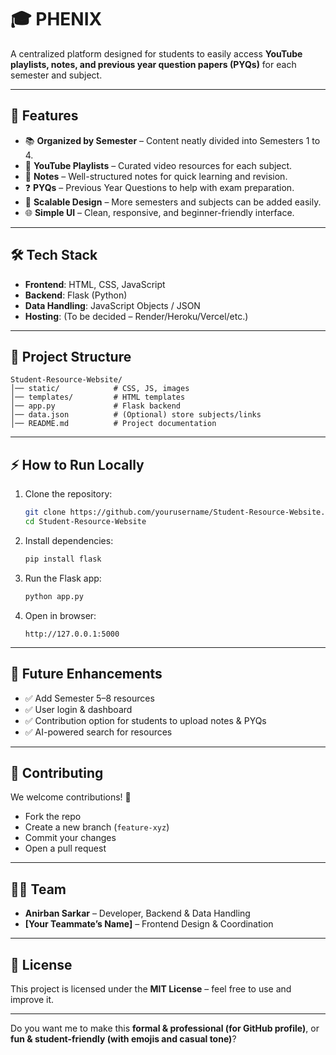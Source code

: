 # 🎓 PHENIX
A centralized platform designed for students to easily access **YouTube playlists, notes, and previous year question papers (PYQs)** for each semester and subject.

---

## 🚀 Features

* 📚 **Organized by Semester** – Content neatly divided into Semesters 1 to 4.
* 🎥 **YouTube Playlists** – Curated video resources for each subject.
* 📝 **Notes** – Well-structured notes for quick learning and revision.
* ❓ **PYQs** – Previous Year Questions to help with exam preparation.
* 🔄 **Scalable Design** – More semesters and subjects can be added easily.
* 🌐 **Simple UI** – Clean, responsive, and beginner-friendly interface.

---

## 🛠️ Tech Stack

* **Frontend**: HTML, CSS, JavaScript
* **Backend**: Flask (Python)
* **Data Handling**: JavaScript Objects / JSON
* **Hosting**: (To be decided – Render/Heroku/Vercel/etc.)

---

## 📂 Project Structure

```
Student-Resource-Website/
│── static/            # CSS, JS, images
│── templates/         # HTML templates
│── app.py             # Flask backend
│── data.json          # (Optional) store subjects/links
│── README.md          # Project documentation
```

---

## ⚡ How to Run Locally

1. Clone the repository:

   ```bash
   git clone https://github.com/yourusername/Student-Resource-Website.git
   cd Student-Resource-Website
   ```

2. Install dependencies:

   ```bash
   pip install flask
   ```

3. Run the Flask app:

   ```bash
   python app.py
   ```

4. Open in browser:

   ```
   http://127.0.0.1:5000
   ```

---

## 📌 Future Enhancements

* ✅ Add Semester 5–8 resources
* ✅ User login & dashboard
* ✅ Contribution option for students to upload notes & PYQs
* ✅ AI-powered search for resources

---

## 🤝 Contributing

We welcome contributions! 🎉

* Fork the repo
* Create a new branch (`feature-xyz`)
* Commit your changes
* Open a pull request

---

## 👨‍💻 Team

* **Anirban Sarkar** – Developer, Backend & Data Handling
* **\[Your Teammate’s Name]** – Frontend Design & Coordination

---

## 📜 License

This project is licensed under the **MIT License** – feel free to use and improve it.

---

Do you want me to make this **formal & professional (for GitHub profile)**, or **fun & student-friendly (with emojis and casual tone)**?
